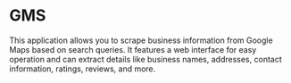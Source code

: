 # GMS
This application allows you to scrape business information from Google Maps based on search queries. It features a web interface for easy operation and can extract details like business names, addresses, contact information, ratings, reviews, and more.
